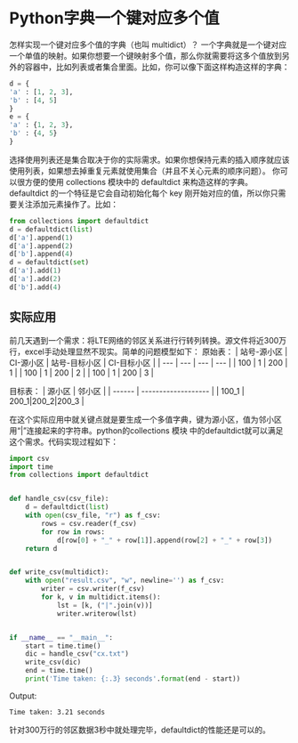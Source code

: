 # Python字典一个键对应多个值
怎样实现一个键对应多个值的字典（也叫 multidict）？
一个字典就是一个键对应一个单值的映射。如果你想要一个键映射多个值，那么你就需要将这多个值放到另外的容器中，比如列表或者集合里面。比如，你可以像下面这样构造这样的字典：
```python
d = {
'a' : [1, 2, 3],
'b' : [4, 5]
}
e = {
'a' : {1, 2, 3},
'b' : {4, 5}
}
```
选择使用列表还是集合取决于你的实际需求。如果你想保持元素的插入顺序就应该使用列表，如果想去掉重复元素就使用集合（并且不关心元素的顺序问题）。
你可以很方便的使用 collections 模块中的 defaultdict 来构造这样的字典。defaultdict 的一个特征是它会自动初始化每个 key 刚开始对应的值，所以你只需要关注添加元素操作了。比如：
```python
from collections import defaultdict
d = defaultdict(list)
d['a'].append(1)
d['a'].append(2)
d['b'].append(4)
d = defaultdict(set)
d['a'].add(1)
d['a'].add(2)
d['b'].add(4)
```

## 实际应用
前几天遇到一个需求：将LTE网络的邻区关系进行行转列转换。源文件将近300万行，excel手动处理显然不现实。简单的问题模型如下：
原始表：
| 站号-源小区    |  CI-源小区   | 站号-目标小区    |  CI-目标小区   |
| --- | --- | --- | --- |
|  100   |   1  |  200   |    1 |
|   100  |   1  |  200   |   2  |
|  100   |  1  |    200 |   3  |

目标表：
| 源小区 |        邻小区        |
| ------ | ------------------- |
| 100_1  | 200_1\|200_2\|200_3 |

在这个实际应用中就关键点就是要生成一个多值字典，键为源小区，值为邻小区用“|”连接起来的字符串。python的collections 模块 中的defaultdict就可以满足这个需求。代码实现过程如下：
```python
import csv
import time
from collections import defaultdict


def handle_csv(csv_file):
    d = defaultdict(list)
    with open(csv_file, "r") as f_csv:
        rows = csv.reader(f_csv)
        for row in rows:
            d[row[0] + "_" + row[1]].append(row[2] + "_" + row[3])
    return d


def write_csv(multidict):
    with open("result.csv", "w", newline='') as f_csv:
        writer = csv.writer(f_csv)
        for k, v in multidict.items():
            lst = [k, ("|".join(v))]
            writer.writerow(lst)


if __name__ == "__main__":
    start = time.time()
    dic = handle_csv("cx.txt")
    write_csv(dic)
    end = time.time()
    print('Time taken: {:.3} seconds'.format(end - start))

```
Output:
```text
Time taken: 3.21 seconds
```
针对300万行的邻区数据3秒中就处理完毕，defaultdict的性能还是可以的。